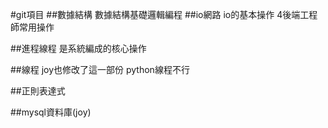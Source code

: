 #git項目
##數據結構
    數據結構基礎邏輯編程
##io網路
    io的基本操作 4後端工程師常用操作

##進程線程
    是系統編成的核心操作

##線程
    joy也修改了這一部份 python線程不行

##正則表達式


##mysql資料庫(joy)

